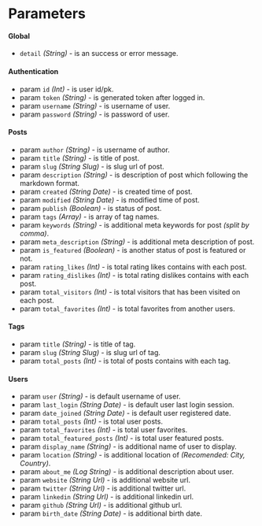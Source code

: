 # Parameters

#### Global

- `detail` _(String)_ - is an success or error message.


#### Authentication

- param `id` _(Int)_ - is user id/pk.
- param `token` _(String)_ - is generated token after logged in.
- param `username` _(String)_ - is username of user.
- param `password` _(String)_ - is password of user.


#### Posts

- param `author` _(String)_ - is username of author.
- param `title` _(String)_ - is title of post.
- param `slug` _(String Slug)_ - is slug url of post.
- param `description` _(String)_ - is description of post which following the markdown format.
- param `created` _(String Date)_ - is created time of post.
- param `modified` _(String Date)_ - is modified time of post.
- param `publish` _(Boolean)_ - is status of post.
- param `tags` _(Array)_ - is array of tag names.
- param `keywords` _(String)_ - is additional meta keywords for post _(split by comma)_.
- param `meta_description` _(String)_ - is additional meta description of post.
- param `is_featured` _(Boolean)_ - is another status of post is featured or not.
- param `rating_likes` _(Int)_ - is total rating likes contains with each post.
- param `rating_dislikes` _(Int)_ - is total rating dislikes contains with each post.
- param `total_visitors` _(Int)_ - is total visitors that has been visited on each post.
- param `total_favorites` _(Int)_ - is total favorites from another users.


#### Tags

- param `title` _(String)_ - is title of tag.
- param `slug` _(String Slug)_ - is slug url of tag.
- param `total_posts` _(Int)_ - is total of posts contains with each tag.


#### Users

- param `user` _(String)_ - is default username of user.
- param `last_login` _(String Date)_ - is default user last login session.
- param `date_joined` _(String Date)_ - is default user registered date.
- param `total_posts` _(Int)_ - is total user posts.
- param `total_favorites` _(Int)_ - is total user favorites.
- param `total_featured_posts` _(Int)_ - is total user featured posts.
- param `display_name` _(String)_ - is additional name of user to display.
- param `location` _(String)_ - is additional location of _(Recomended: City, Country)_.
- param `about_me` _(Log String)_ - is additional description about user.
- param `website` _(String Url)_ - is additional website url.
- param `twitter` _(String Url)_ - is additional twitter url.
- param `linkedin` _(String Url)_ - is additional linkedin url.
- param `github` _(String Url)_ - is additional github url.
- param `birth_date` _(String Date)_ - is additional birth date.
